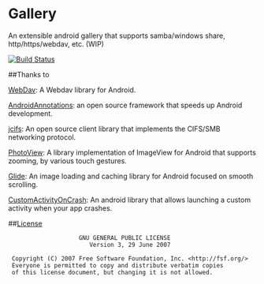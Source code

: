 # Gallery
An extensible android gallery that supports samba/windows share, http/https/webdav, etc. (WIP)

[![Build Status](https://travis-ci.org/xdtianyu/Gallery.svg?branch=master)](https://travis-ci.org/xdtianyu/Gallery)

##Thanks to

[WebDav](https://github.com/xdtianyu/WebDav): A Webdav library for Android.

[AndroidAnnotations](https://github.com/excilys/androidannotations): an open source framework that speeds up Android development.

[jcifs](https://jcifs.samba.org/): An open source client library that implements the CIFS/SMB networking protocol.

[PhotoView](https://github.com/chrisbanes/PhotoView): A library implementation of ImageView for Android that supports zooming, by various touch gestures.

[Glide](https://github.com/bumptech/glide): An image loading and caching library for Android focused on smooth scrolling.

[CustomActivityOnCrash](https://github.com/Ereza/CustomActivityOnCrash): An android library that allows launching a custom activity when your app crashes.

##[License](https://github.com/xdtianyu/CallerInfo/blob/master/LICENSE.md)

```
                    GNU GENERAL PUBLIC LICENSE
                       Version 3, 29 June 2007

 Copyright (C) 2007 Free Software Foundation, Inc. <http://fsf.org/>
 Everyone is permitted to copy and distribute verbatim copies
 of this license document, but changing it is not allowed.
 ```